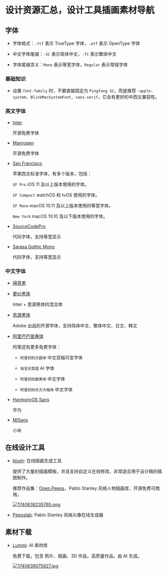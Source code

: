 # 设计资源汇总，设计工具插画素材导航

## 字体

- 字体格式：`.ttf` 表示 TrueType 字体，`.otf` 表示 OpenType 字体

- 中文字体尾缀：`-SC` 表示简体中文，`-TC` 表示繁体中文

- 字体尾缀含义：`Mono` 表示等宽字体，`Regular` 表示常规字体

### 基础知识

- 设置 `font-family` 时，不要直接固定为 `Pingfang SC`，而是推荐 `-apple-system, BlinkMacSystemFont, sans-serif`，它会有更好的中西文兼容性。

### 英文字体

- [Inter](https://rsms.me/inter/)

  开源免费字体

- [Manropen](https://fonts.google.com/specimen/Manrope)

  开源免费字体

- [San Francisco](https://developer.apple.com/fonts/)

  苹果西文标准字体，有多个版本，包括：

  `SF Pro` iOS 11 及以上版本使用的字体。

  `SF Compact` watchOS 和 tvOS 使用的字体。

  `SF Mono` macOS 10.11 及以上版本使用的等宽字体。

  `New York` macOS 10.10 及以下版本使用的字体。

- [SourceCodePro](https://github.com/Falkor/dotfiles/blob/master/fonts/SourceCodePro%2BPowerline%2BAwesome%2BRegular.ttf)

  代码字体，支持等宽显示

- [Sarasa Gothic Mono](https://picaq.github.io/sarasa/)

  代码字体，支持等宽显示

### 中文字体

- [得意黑](https://github.com/atelier-anchor/smiley-sans)

- [更纱黑体](https://github.com/be5invis/Sarasa-Gothic)

  Inter + 思源黑体的混合体

- [思源黑体](https://github.com/adobe-fonts/source-han-sans)

  Adobe 出品的开源字体，支持简体中文、繁体中文、日文、韩文

- [阿里巴巴普惠体](https://www.alibabafonts.com/#/font/normal)

  阿里还有更多免费字体：

  - `阿里妈妈方圆体` 中文双轴可变字体

  - `淘宝买菜题` AI 字体

  - `阿里妈妈数黑体` 中文字体

  - `阿里妈妈东方大楷体` 中文字体

- [HarmonyOS Sans](https://developer.huawei.com/consumer/en/doc/design-guides-V1/font-0000001157868583-V1)

  华为

- [MiSans](https://hyperos.mi.com/font/en/download/)

  小米

## 在线设计工具

- [blush](https://blush.design/collections): 在线插画生成工具

  提供了大量的插画模板，并且支持自定义在线修改，非常适合用于设计稿的插图制作。

  推荐作品集：[Open.Peeps](https://www.openpeeps.com/)，Pablo Stanley 风格人物插画库，开源免费可商用。

  [![1740638235765.png](https://img.shejibiji.com/2025/02/27/67c0081d41470.png)](https://img.shejibiji.com/2025/02/27/67c0081d41470.png)

- [Peepslab](https://peepslab.com/): Pablo Stanley 风格头像在线生成器

## 素材下载

- [Lummi](https://www.lummi.ai/): AI 素材库

  免费下载，包含 照片、插画、3D 作品，高质量作品，由 AI 生成。

  [![1740639075627.jpg](https://img.shejibiji.com/2025/02/27/67c00b6534919.jpg)](https://img.shejibiji.com/2025/02/27/67c00b6534919.jpg)
